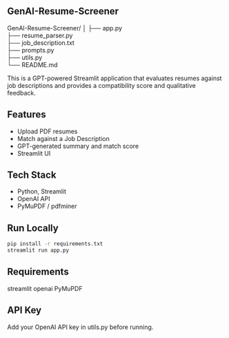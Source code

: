 ## GenAI-Resume-Screener


GenAI-Resume-Screener/
│
├── app.py                  
├── resume_parser.py       
├── job_description.txt     
├── prompts.py              
├── utils.py               
└── README.md

This is a GPT-powered Streamlit application that evaluates resumes against job descriptions and provides a compatibility score and qualitative feedback.

## Features
- Upload PDF resumes
- Match against a Job Description
- GPT-generated summary and match score
- Streamlit UI

## Tech Stack
- Python, Streamlit
- OpenAI API
- PyMuPDF / pdfminer

## Run Locally
```bash
pip install -r requirements.txt
streamlit run app.py
```

## Requirements
streamlit
openai
PyMuPDF


## API Key
Add your OpenAI API key in utils.py before running.
